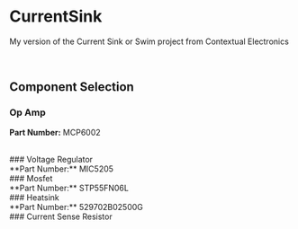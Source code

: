 # CurrentSink
My version of the Current Sink or Swim project from Contextual Electronics

<br/>

## Component Selection

### Op Amp<br/>
**Part Number:** MCP6002

<br/>
### Voltage Regulator<br/>
**Part Number:** MIC5205

<br/>
### Mosfet<br/>
**Part Number:** STP55FN06L

<br/>
### Heatsink<br/>
**Part Number:** 529702B02500G

<br/>
### Current Sense Resistor<br/>
